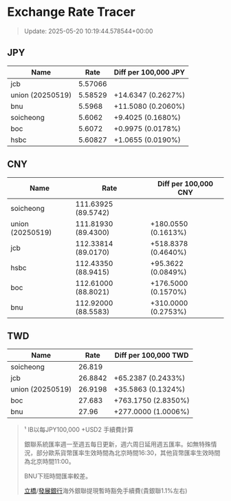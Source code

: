 # Exchange Rate Tracer

> Update: 2025-05-20 10:19:44.578544+00:00

## JPY

| Name             |    Rate | Diff per 100,000 JPY   |
|------------------|---------|------------------------|
| jcb              | 5.57066 |                        |
| union (20250519) | 5.58529 | +14.6347 (0.2627%)     |
| bnu              | 5.5968  | +11.5080 (0.2060%)     |
| soicheong        | 5.6062  | +9.4025 (0.1680%)      |
| boc              | 5.6072  | +0.9975 (0.0178%)      |
| hsbc             | 5.60827 | +1.0655 (0.0190%)      |

## CNY

| Name             | Rate                | Diff per 100,000 CNY   |
|------------------|---------------------|------------------------|
| soicheong        | 111.63925	(89.5742) |                        |
| union (20250519) | 111.81930	(89.4300) | +180.0550 (0.1613%)    |
| jcb              | 112.33814	(89.0170) | +518.8378 (0.4640%)    |
| hsbc             | 112.43350	(88.9415) | +95.3622 (0.0849%)     |
| boc              | 112.61000	(88.8021) | +176.5000 (0.1570%)    |
| bnu              | 112.92000	(88.5583) | +310.0000 (0.2753%)    |

## TWD

| Name             |    Rate | Diff per 100,000 TWD   |
|------------------|---------|------------------------|
| soicheong        | 26.819  |                        |
| jcb              | 26.8842 | +65.2387 (0.2433%)     |
| union (20250519) | 26.9198 | +35.5863 (0.1324%)     |
| boc              | 27.683  | +763.1750 (2.8350%)    |
| bnu              | 27.96   | +277.0000 (1.0006%)    |


> ¹ IB以每JPY100,000 +USD2 手續費計算
>
> 銀聯系統匯率週一至週五每日更新，週六周日延用週五匯率。如無特殊情況，部分歐系貨幣匯率生效時間為北京時間16:30，其他貨幣匯率生效時間為北京時間11:00。
>
> BNU下班時間匯率較差。
>
> [立橋](https://www.wlbank.com.mo/uploads/ueditor/file/20181211/1544536513900230.pdf)/[發展銀行](https://www.mdb.com.mo/Service_Charges_20230728.pdf)海外銀聯提現暫時豁免手續費(貴銀聯1.1%左右)

